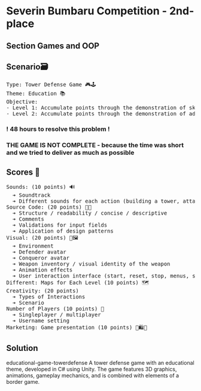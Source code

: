 # Severin Bumbaru Competition - 2nd-place
## Section Games and OOP 

## Scenario🗃️
<pre>
Type: Tower Defense Game 🎮🕹️
Theme: Education 📚
Objective:
- Level 1: Accumulate points through the demonstration of skills and abilities, as well as confrontation. 
- Level 2: Accumulate points through the demonstration of advanced skills and abilities (which depend on those from Level 1) and confrontation.
</pre>

### **! 48 hours to resolve this problem !**
### THE GAME IS NOT COMPLETE - because the time was short and we tried to deliver as much as possible

## Scores 💯
<pre>
Sounds: (10 points) 🔊
  ➔ Soundtrack
  ➔ Different sounds for each action (building a tower, attacking, annihilating an enemy, defeating an enemy, progressing to the next level)
Source Code: (20 points) 🧑‍💻
  ➔ Structure / readability / concise / descriptive
  ➔ Comments
  ➔ Validations for input fields
  ➔ Application of design patterns
Visual: (20 points) 🎨🖼️
  ➔ Environment
  ➔ Defender avatar
  ➔ Conqueror avatar
  ➔ Weapon inventory / visual identity of the weapon
  ➔ Animation effects
  ➔ User interaction interface (start, reset, stop, menus, score/number of lives/timer/collisions/teleportations notifications)
Different: Maps for Each Level (10 points) 🗺️
Creativity: (20 points)
  ➔ Types of Interactions
  ➔ Scenario
Number of Players (10 points) 🤼
  ➔ Singleplayer / multiplayer
  ➔ Username setting
Marketing: Game presentation (10 points) 🏪🛍️🛒
</pre>

## Solution

educational-game-towerdefense
A tower defense game with an educational theme, developed in C# using Unity. The game features 3D graphics, animations, gameplay mechanics, and is combined with elements of a border game.
